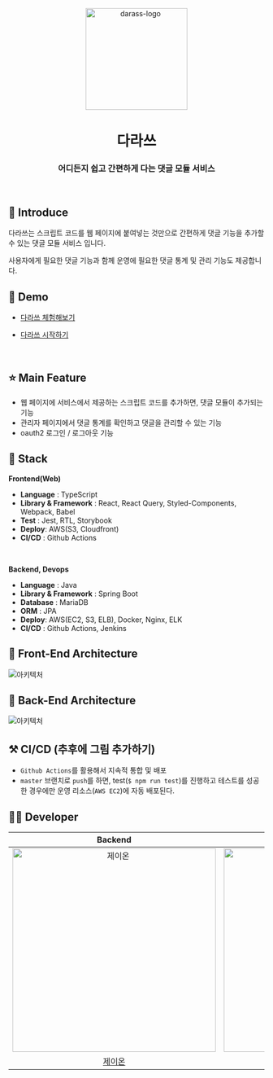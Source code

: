 <p align="middle" >
  <img width="200px;" src="https://user-images.githubusercontent.com/41244373/137938733-acdb3852-6514-4c60-9b80-2d9380c05adc.png" alt="darass-logo"/>
</p>
<h1 align="middle">다라쓰</h1>
<h3 align="middle">어디든지 쉽고 간편하게 다는 댓글 모듈 서비스</h3>

<br/>


## 📝 Introduce

다라쓰는 스크립트 코드를 웹 페이지에 붙여넣는 것만으로 간편하게 댓글 기능을 추가할 수 있는 댓글 모듈 서비스 입니다.

사용자에게 필요한 댓글 기능과 함께 운영에 필요한 댓글 통계 및 관리 기능도 제공합니다.

## 🐤 Demo
- [다라쓰 체험해보기](https://woowacourse-darass.tistory.com/1)

- [다라쓰 시작하기](https://darass.co.kr)

<br/>

## ⭐ Main Feature
- 웹 페이지에 서비스에서 제공하는 스크립트 코드를 추가하면, 댓글 모듈이 추가되는 기능
- 관리자 페이지에서 댓글 통계를 확인하고 댓글을 관리할 수 있는 기능
- oauth2 로그인 / 로그아웃 기능



## 🔧 Stack

**Frontend(Web)**
- **Language** : TypeScript
- **Library & Framework** : React, React Query, Styled-Components, Webpack, Babel
- **Test** : Jest, RTL, Storybook
- **Deploy**: AWS(S3, Cloudfront)
- **CI/CD** : Github Actions
<br />

**Backend, Devops**
- **Language** : Java 
- **Library & Framework** : Spring Boot
- **Database** : MariaDB
- **ORM** : JPA
- **Deploy**: AWS(EC2, S3, ELB), Docker, Nginx, ELK
- **CI/CD** : Github Actions, Jenkins

## 🔨 Front-End Architecture
![아키텍처](https://user-images.githubusercontent.com/42544600/134909775-cd4d3ab7-6181-4356-8392-097cee0467dd.png)

## 🔨 Back-End Architecture

![아키텍처](https://user-images.githubusercontent.com/41244373/131594159-34598568-d2d7-43b8-86a3-ab521bf62e87.png)

## ⚒ CI/CD (추후에 그림 추가하기) 

- `Github Actions`를 활용해서 지속적 통합 및 배포
- `master` 브랜치로 `push`를 하면, test(`$ npm run test`)를 진행하고 테스트를 성공한 경우에만 운영 리소스(`AWS EC2`)에 자동 배포된다.



## 🙋‍♂️ Developer

|                                          Backend                                           |                                         Backend                                          |                                         Backend                                          |                                         Backend                                         |                                        Frontend                                         |                                        Frontend                                         |
| :----------------------------------------------------------------------------------------: | :--------------------------------------------------------------------------------------: | :--------------------------------------------------------------------------------------: | :-------------------------------------------------------------------------------------: | :-------------------------------------------------------------------------------------: | :-------------------------------------------------------------------------------------: |
| <img src="https://avatars.githubusercontent.com/u/56083021?v=4" width=400px alt="제이온"/> | <img src="https://avatars.githubusercontent.com/u/37281119?v=4" width=400px alt="우기"/> | <img src="https://avatars.githubusercontent.com/u/68985748?v=4" width=400px alt="아론"/> | <img src="https://avatars.githubusercontent.com/u/41244373?v=4" width=400px alt="제리"> | <img src="https://avatars.githubusercontent.com/u/42544600?v=4" width=400px alt="도비"> | <img src="https://avatars.githubusercontent.com/u/59409762?v=4" width=400px alt="곤이"> |
|                            [제이온](https://github.com/pjy1368)                            |                           [우기](https://github.com/jujubebat)                           |                          [아론](https://github.com/Sehwan-Jang)                          |                         [제리](https://github.com/jaeseongDev)                          |                           [도비](https://github.com/zereight)                           |                          [곤이](https://github.com/yungo1846)                           |
